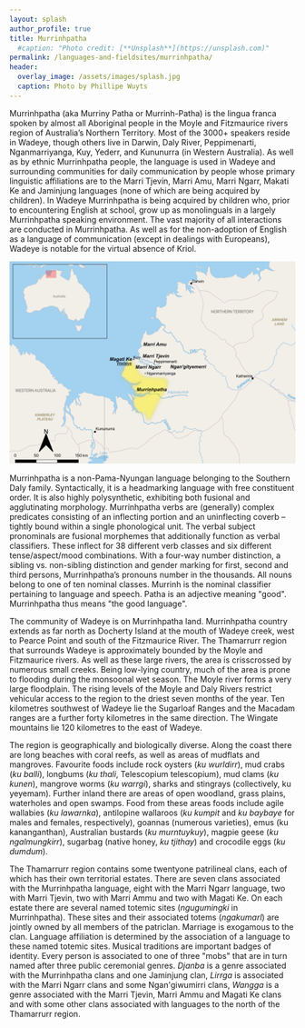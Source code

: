 ```yaml
---
layout: splash
author_profile: true
title: Murrinhpatha
  #caption: "Photo credit: [**Unsplash**](https://unsplash.com)"
permalink: /languages-and-fieldsites/murrinhpatha/
header:
  overlay_image: /assets/images/splash.jpg
  caption: Photo by Phillipe Wuyts
---
```

Murrinhpatha (aka Murriny Patha or Murrinh-Patha) is the lingua franca spoken by almost all Aboriginal people in the Moyle and Fitzmaurice rivers region of Australia’s Northern Territory. Most of the 3000+ speakers reside in Wadeye, though others live in Darwin, Daly River, Peppimenarti, Nganmarriyanga, Kuy, Yederr, and Kununurra (in Western Australia). As well as by ethnic Murrinhpatha people, the language is used in Wadeye and surrounding communities for daily communication by people whose primary linguistic affiliations are to the Marri Tjevin, Marri Amu, Marri Ngarr, Makati Ke and Jaminjung languages (none of which are being acquired by children). In Wadeye Murrinhpatha is being acquired by children who, prior to encountering English at school, grow up as monolinguals in a largely Murrinhpatha speaking environment. The vast majority of all interactions are conducted in Murrinhpatha. As well as for the non-adoption of English as a language of communication (except in dealings with Europeans), Wadeye is notable for the virtual absence of Kriol.

![Picture of Australian landscape](/assets/images/murrinhpatha_2.png "")

Murrinhpatha is a non-Pama-Nyungan language belonging to the Southern Daly family. Syntactically, it is a headmarking language with free constituent order. It is also highly polysynthetic, exhibiting both fusional and agglutinating morphology. Murrinhpatha verbs are (generally) complex predicates consisting of an inflecting portion and an uninflecting coverb – tightly bound within a single phonological unit. The verbal subject pronominals are fusional morphemes that additionally function as verbal classifiers. These inflect for 38 different verb classes and six different tense/aspect/mood combinations. With a four-way number distinction, a sibling vs. non-sibling distinction and gender marking for first, second and third persons, Murrinhpatha’s pronouns number in the thousands. All nouns belong to one of ten nominal classes. Murrinh is the nominal classifier pertaining to language and speech. Patha is an adjective meaning "good". Murrinhpatha thus means "the good language".

The community of Wadeye is on Murrinhpatha land. Murrinhpatha country extends as far north as Docherty Island at the mouth of Wadeye creek, west to Pearce Point and south of the Fitzmaurice River. The Thamarrurr region that surrounds Wadeye is approximately bounded by the Moyle and Fitzmaurice rivers. As well as these large rivers, the area is crisscrossed by numerous small creeks. Being low-lying country, much of the area is prone to flooding during the monsoonal wet season. The Moyle river forms a very large floodplain. The rising levels of the Moyle and Daly Rivers restrict vehicular access to the region to the driest seven months of the year. Ten kilometres southwest of Wadeye lie the Sugarloaf Ranges and the Macadam ranges are a further forty kilometres in the same direction. The Wingate mountains lie 120 kilometres to the east of Wadeye.

The region is geographically and biologically diverse. Along the coast there are long beaches with coral reefs, as well as areas of mudflats and mangroves. Favourite foods include rock oysters (*ku wurldirr*), mud crabs (*ku balli*), longbums (*ku thali*, Telescopium telescopium), mud clams (*ku kunen*), mangrove worms (*ku warrgi*), sharks and stingrays (collectively, ku yeyemam). Further inland there are areas of open woodland, grass plains, waterholes and open swamps. Food from these areas foods include agile wallabies (*ku lawarnka*), antilopine wallaroos (*ku kumpit* and *ku baybaye* for males and females, respectively), goannas (numerous varieties), emus (ku kananganthan), Australian bustards (*ku murntuykuy*), magpie geese (*ku ngalmungkirr*), sugarbag (native honey, *ku tjithay*) and crocodile eggs (*ku dumdum*).

The Thamarrurr region contains some twentyone patrilineal clans, each of which has their own territorial estates. There are seven clans associated with the Murrinhpatha language, eight with the Marri Ngarr language, two with Marri Tjevin, two with Marri Ammu and two with Magati Ke. On each estate there are several named totemic sites (*ngugumingki* in Murrinhpatha). These sites and their associated totems (*ngakumarl*) are jointly owned by all members of the patriclan. Marriage is exogamous to the clan. Language affiliation is determined by the association of a language to these named totemic sites.
Musical traditions are important badges of identity. Every person is associated to one of three "mobs" that are in turn named after three public ceremonial genres. *Djanba* is a genre associated with the Murrinhpatha clans and one Jaminjung clan, *Lirrga* is associated with the Marri Ngarr clans and some Ngan'giwumirri clans, *Wangga* is a genre associated with the Marri Tjevin, Marri Ammu and Magati Ke clans and with some other clans associated with languages to the north of the Thamarrurr region.
